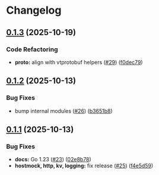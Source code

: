 # Changelog

## [0.1.3](https://github.com/tarmac-project/sdk/compare/v0.1.2...v0.1.3) (2025-10-19)


### Code Refactoring

* **proto:** align with vtprotobuf helpers ([#29](https://github.com/tarmac-project/sdk/pull/29)) ([f0dec79](https://github.com/tarmac-project/sdk/commit/f0dec7975121ccfe4dec24d8d62f14b031b6d3eb))

## [0.1.2](https://github.com/tarmac-project/sdk/compare/v0.1.1...v0.1.2) (2025-10-13)


### Bug Fixes

* bump internal modules ([#26](https://github.com/tarmac-project/sdk/issues/26)) ([b3651b8](https://github.com/tarmac-project/sdk/commit/b3651b8221b36812bdde112e774b0f40392a2f13))

## [0.1.1](https://github.com/tarmac-project/sdk/compare/v0.1.0...v0.1.1) (2025-10-13)


### Bug Fixes

* **docs:** Go 1.23 ([#23](https://github.com/tarmac-project/sdk/issues/23)) ([02e8b78](https://github.com/tarmac-project/sdk/commit/02e8b78b3c415f6e818b1a5eb981981dd5ef0c21))
* **hostmock, http, kv, logging:** fix release ([#25](https://github.com/tarmac-project/sdk/issues/25)) ([f4e5d59](https://github.com/tarmac-project/sdk/commit/f4e5d591f9194a8eff2098e643440fd5ca8a9835))
